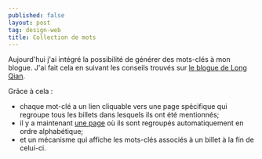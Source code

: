 ```yaml
---
published: false
layout: post
tag: design-web
title: Collection de mots
---
```

Aujourd'hui j'ai intégré la possibilité de générer des mots-clés à mon blogue. J'ai fait cela en suivant  les conseils trouvés sur [le blogue de Long Qian](https://longqian.me/2017/02/09/github-jekyll-tag/).

Grâce à cela :
- chaque mot-clé a un lien cliquable vers une page spécifique qui regroupe tous les billets dans lesquels ils ont été mentionnés;
- il y a maintenant [une page](https://blog-guillaume-l-p.netlify.app/mots-cles/) où ils sont regroupés automatiquement en ordre alphabétique;
- et un mécanisme qui affiche les mots-clés associés à un billet à la fin de celui-ci.
